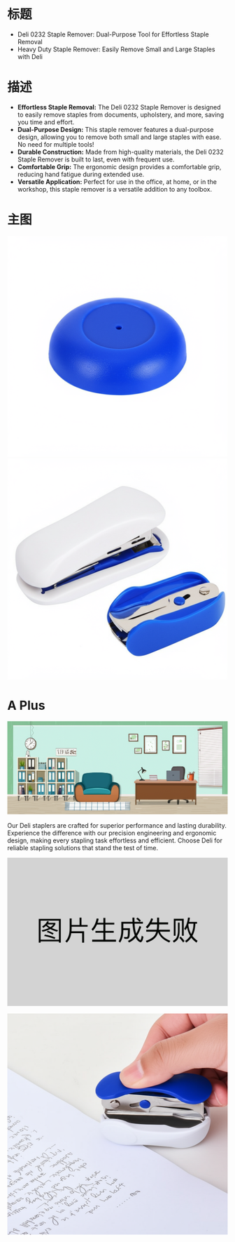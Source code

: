 # 标题

- Deli 0232 Staple Remover: Dual-Purpose Tool for Effortless Staple Removal
- Heavy Duty Staple Remover: Easily Remove Small and Large Staples with Deli

# 描述

- **Effortless Staple Removal:** The Deli 0232 Staple Remover is designed to easily remove staples from documents, upholstery, and more, saving you time and effort.
- **Dual-Purpose Design:** This staple remover features a dual-purpose design, allowing you to remove both small and large staples with ease. No need for multiple tools!
- **Durable Construction:** Made from high-quality materials, the Deli 0232 Staple Remover is built to last, even with frequent use.
- **Comfortable Grip:** The ergonomic design provides a comfortable grip, reducing hand fatigue during extended use.
- **Versatile Application:** Perfect for use in the office, at home, or in the workshop, this staple remover is a versatile addition to any toolbox.

# 主图

![](./image-1.png)
![](./image-2.png)

# A Plus

![](./image-3.png)

Our Deli staplers are crafted for superior performance and lasting durability. Experience the difference with our precision engineering and ergonomic design, making every stapling task effortless and efficient. Choose Deli for reliable stapling solutions that stand the test of time.

![](./image-4.png)

![](./image-5.png)
